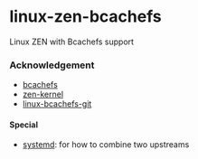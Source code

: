 # linux-zen-bcachefs

Linux ZEN with Bcachefs support

### Acknowledgement

- [bcachefs](https://github.com/koverstreet/bcachefs)
- [zen-kernel](https://github.com/zen-kernel/zen-kernel)
- [linux-bcachefs-git](https://aur.archlinux.org/packages/linux-bcachefs-git)

#### Special

- [systemd](https://github.com/archlinux/svntogit-packages/blob/packages/systemd/trunk/PKGBUILD): for how to combine two upstreams
